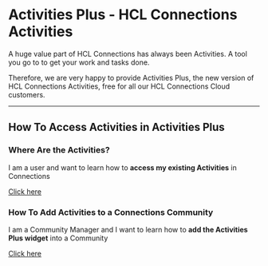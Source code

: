 # Activities Plus - HCL Connections Activities

A huge value part of HCL Connections has always been Activities. A tool you go to to get your work and tasks done.

Therefore, we are very happy to provide Activities Plus, the new version of HCL Connections Activities, free for all our HCL Connections Cloud customers.

___

## How To Access Activities in Activities Plus

### Where Are the Activities?

I am a user and want to learn how to **access my existing Activities** in Connections

[Click here](https://docs.collab.cloud/users/aplus-for-users)

### How To Add Activities to a Connections Community

I am a Community Manager and I want to learn how to **add the Activities Plus widget** into a Community

[Click here](https://docs.collab.cloud/users/aplus-for-comm-managers)
